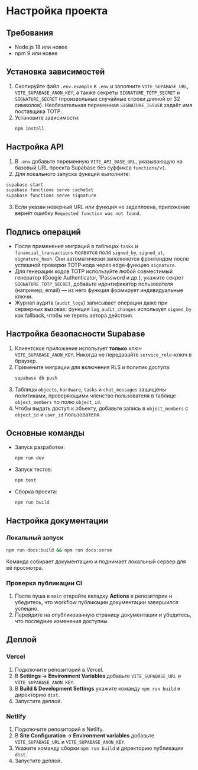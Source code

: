 # Настройка проекта

## Требования

- Node.js 18 или новее
- npm 9 или новее

## Установка зависимостей

1. Скопируйте файл `.env.example` в `.env` и заполните `VITE_SUPABASE_URL`, `VITE_SUPABASE_ANON_KEY`, а также секреты `SIGNATURE_TOTP_SECRET` и `SIGNATURE_SECRET` (произвольные случайные строки длиной от 32 символов). Необязательная переменная `SIGNATURE_ISSUER` задаёт имя поставщика TOTP.
2. Установите зависимости:
   ```bash
   npm install
   ```

## Настройка API

1. В `.env` добавьте переменную `VITE_API_BASE_URL`, указывающую на базовый URL проекта Supabase без суффикса `functions/v1`.
2. Для локального запуска функций выполните:

```bash
supabase start
supabase functions serve cacheGet
supabase functions serve signature
```

3. Если указан неверный URL или функция не задеплоена, приложение вернёт ошибку `Requested function was not found`.

## Подпись операций

- После применения миграций в таблицах `tasks` и `financial_transactions` появятся поля `signed_by`, `signed_at`, `signature_hash`. Они автоматически заполняются фронтендом после успешной проверки TOTP‑кода через edge‑функцию `signature`.
- Для генерации кодов TOTP используйте любой совместимый генератор (Google Authenticator, 1Password и др.), укажите секрет `SIGNATURE_TOTP_SECRET`, добавьте идентификатор пользователя (например, email) — из него функция формирует индивидуальные ключи.
- Журнал аудита (`audit_logs`) записывает операции даже при серверных вызовах: функция `log_audit_changes` использует `signed_by` как fallback, чтобы не терять автора действия.

## Настройка безопасности Supabase

1. Клиентское приложение использует **только** ключ `VITE_SUPABASE_ANON_KEY`. Никогда не передавайте `service_role`-ключ в браузер.
2. Примените миграции для включения RLS и политик доступа:
   ```bash
   supabase db push
   ```
3. Таблицы `objects`, `hardware`, `tasks` и `chat_messages` защищены политиками, проверяющими членство пользователя в таблице `object_members` по полю `object_id`.
4. Чтобы выдать доступ к объекту, добавьте запись в `object_members` с `object_id` и `user_id` пользователя.

## Основные команды

- Запуск разработки:
  ```bash
  npm run dev
  ```
- Запуск тестов:
  ```bash
  npm test
  ```
- Сборка проекта:
  ```bash
  npm run build
  ```

## Настройка документации

### Локальный запуск

```bash
npm run docs:build && npm run docs:serve
```

Команда собирает документацию и поднимает локальный сервер для её просмотра.

### Проверка публикации CI

1. После пуша в `main` откройте вкладку **Actions** в репозитории и убедитесь, что workflow публикации документации завершился успешно.
2. Перейдите на опубликованную страницу документации и убедитесь, что последние изменения доступны.

## Деплой

### Vercel

1. Подключите репозиторий в Vercel.
2. В **Settings → Environment Variables** добавьте `VITE_SUPABASE_URL` и `VITE_SUPABASE_ANON_KEY`.
3. В **Build & Development Settings** укажите команду `npm run build` и директорию `dist`.
4. Запустите деплой.

### Netlify

1. Подключите репозиторий в Netlify.
2. В **Site Configuration → Environment variables** добавьте `VITE_SUPABASE_URL` и `VITE_SUPABASE_ANON_KEY`.
3. Укажите команду сборки `npm run build` и директорию публикации `dist`.
4. Запустите деплой.
